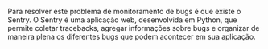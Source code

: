 Para resolver este problema de monitoramento de bugs é que existe o Sentry. O Sentry é uma aplicação web, desenvolvida em Python, que permite coletar tracebacks, agregar informações sobre bugs e organizar de maneira plena os diferentes bugs que podem acontecer em sua aplicação.